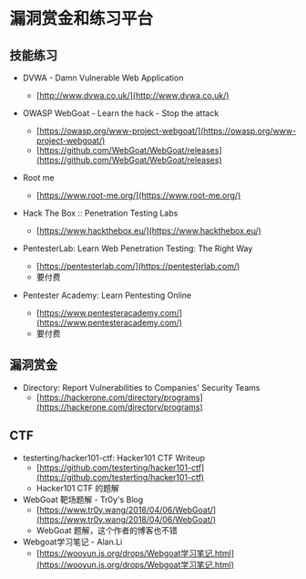 # 漏洞赏金和练习平台

## 技能练习

* DVWA - Damn Vulnerable Web Application 
  * [http://www.dvwa.co.uk/](http://www.dvwa.co.uk/)
* OWASP WebGoat - Learn the hack - Stop the attack 
  * [https://owasp.org/www-project-webgoat/](https://owasp.org/www-project-webgoat/)
  * [https://github.com/WebGoat/WebGoat/releases](https://github.com/WebGoat/WebGoat/releases)



* Root me
  * [https://www.root-me.org/](https://www.root-me.org/)
* Hack The Box :: Penetration Testing Labs 
  * [https://www.hackthebox.eu/](https://www.hackthebox.eu/)
* PentesterLab: Learn Web Penetration Testing: The Right Way 
  * [https://pentesterlab.com/](https://pentesterlab.com/)
  * 要付费
* Pentester Academy: Learn Pentesting Online 
  * [https://www.pentesteracademy.com/](https://www.pentesteracademy.com/)
  * 要付费

## 漏洞赏金

* Directory: Report Vulnerabilities to Companies' Security Teams 
  * [https://hackerone.com/directory/programs](https://hackerone.com/directory/programs)

## CTF 

* testerting/hacker101-ctf: Hacker101 CTF Writeup 
  * [https://github.com/testerting/hacker101-ctf](https://github.com/testerting/hacker101-ctf)
  * Hacker101 CTF 的题解
* WebGoat 靶场题解 - Tr0y's Blog 
  * [https://www.tr0y.wang/2018/04/06/WebGoat/](https://www.tr0y.wang/2018/04/06/WebGoat/)
  * WebGoat 题解，这个作者的博客也不错
* Webgoat学习笔记 - Alan.Li 
  * [https://wooyun.js.org/drops/Webgoat学习笔记.html](https://wooyun.js.org/drops/Webgoat学习笔记.html)



